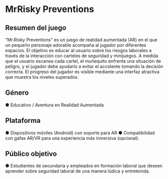 # MrRisky Preventions
 
## Resumen del juego
"Mr.Risky Preventions" es un juego de realidad aumentada (AR) en el que un
pequeño personaje adorable acompaña al jugador por diferentes espacios. El
objetivo es educar al usuario sobre los riesgos laborales a través de la interacción
con carteles de seguridad y minijuegos. A medida que el usuario escanea cada
cartel, el muñequito enfrenta una situación de peligro, y el jugador debe ayudarlo a
evitar el accidente tomando la decisión correcta. El progreso del jugador es visible
mediante una interfaz atractiva que muestra los niveles superados.

## Género
● Educativo / Aventura en Realidad Aumentada

## Plataforma
● Dispositivos móviles (Android) con soporte para AR
● Compatibilidad con gafas AR/VR para una experiencia más inmersiva
(opcional).

## Público objetivo
● Estudiantes de secundaria y empleados en formación laboral que deseen
aprender sobre seguridad laboral de una manera lúdica y entretenida.
